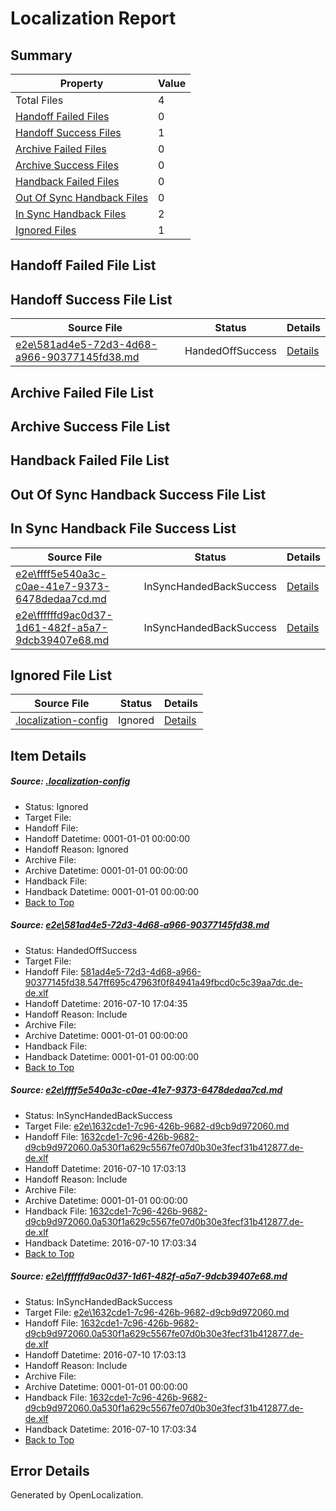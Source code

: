 # <a name='report-top'></a> Localization Report

## Summary
 Property | Value 
 -------- | ----- 
 Total Files | 4
[ Handoff Failed Files ](#handoff-failed-list)| 0
[ Handoff Success Files ](#handoff-success-list)| 1
[ Archive Failed Files ](#archive-failed-list)| 0
[ Archive Success Files ](#archive-success-list)| 0
[ Handback Failed Files ](#handback-failed-list)| 0
[ Out Of Sync Handback Files ](#outofsync-handback-success-list)| 0
[ In Sync Handback Files ](#insync-handback-success-list)| 2
[ Ignored Files ](#ignored-list)| 1

## <a name='handoff-failed-list'></a> Handoff Failed File List

## <a name='handoff-success-list'></a> Handoff Success File List
 Source File | Status | Details 
 ----------- | ------ | ------- 
 [e2e\581ad4e5-72d3-4d68-a966-90377145fd38.md](https://github.com/OpenLocalizationTestOrg/oltest/blob/6791deb605c482832851ca435e1468f26b1e2ff8/e2e/581ad4e5-72d3-4d68-a966-90377145fd38.md) | HandedOffSuccess | [Details](#1491fbc747777aa43866c6a2a5ca98642ce205ee1)

## <a name='archive-failed-list'></a> Archive Failed File List

## <a name='archive-success-list'></a> Archive Success File List

## <a name='handback-failed-list'></a> Handback Failed File List

## <a name='outofsync-handback-success-list'></a> Out Of Sync Handback Success File List

## <a name='insync-handback-success-list'></a> In Sync Handback File Success List
 Source File | Status | Details 
 ----------- | ------ | ------- 
 [e2e\ffff5e540a3c-c0ae-41e7-9373-6478dedaa7cd.md](https://github.com/OpenLocalizationTestOrg/oltest/blob/4af300ce639584c13545699e5f60a4a1af15d238/e2e/ffff5e540a3c-c0ae-41e7-9373-6478dedaa7cd.md) | InSyncHandedBackSuccess | [Details](#ac3e8c8a8ae756d5d9a372d6582e49e6043b71262)
 [e2e\ffffffd9ac0d37-1d61-482f-a5a7-9dcb39407e68.md](https://github.com/OpenLocalizationTestOrg/oltest/blob/6791deb605c482832851ca435e1468f26b1e2ff8/e2e/ffffffd9ac0d37-1d61-482f-a5a7-9dcb39407e68.md) | InSyncHandedBackSuccess | [Details](#ac3e8c8a8ae756d5d9a372d6582e49e6043b71263)

## <a name='ignored-list'></a> Ignored File List
 Source File | Status | Details 
 ----------- | ------ | ------- 
 [.localization-config](https://github.com/OpenLocalizationTestOrg/oltest/blob/6791deb605c482832851ca435e1468f26b1e2ff8/.localization-config) | Ignored | [Details](#3d4f252ac210baf56311d7e97dcc2db10974dbd20)

## Item Details
##### <a name='3d4f252ac210baf56311d7e97dcc2db10974dbd20'></a> Source: [.localization-config](https://github.com/OpenLocalizationTestOrg/oltest/blob/6791deb605c482832851ca435e1468f26b1e2ff8/.localization-config)
* Status: Ignored
* Target File: 
* Handoff File: 
* Handoff Datetime: 0001-01-01 00:00:00
* Handoff Reason: Ignored
* Archive File: 
* Archive Datetime: 0001-01-01 00:00:00
* Handback File: 
* Handback Datetime: 0001-01-01 00:00:00
* [Back to Top](#report-top)

##### <a name='1491fbc747777aa43866c6a2a5ca98642ce205ee1'></a> Source: [e2e\581ad4e5-72d3-4d68-a966-90377145fd38.md](https://github.com/OpenLocalizationTestOrg/oltest/blob/6791deb605c482832851ca435e1468f26b1e2ff8/e2e/581ad4e5-72d3-4d68-a966-90377145fd38.md)
* Status: HandedOffSuccess
* Target File: 
* Handoff File: [581ad4e5-72d3-4d68-a966-90377145fd38.547ff695c47963f0f84941a49fbcd0c5c39aa7dc.de-de.xlf](https://github.com/OpenLocalizationTestOrg/olhandoff-e2e/blob/02e4060cc2819c12abad66554aa44f06f2bd79b3/ol-handoff/OpenLocalizationTestOrg/oltest-dede-fly/ci/ht/581ad4e5-72d3-4d68-a966-90377145fd38.547ff695c47963f0f84941a49fbcd0c5c39aa7dc.de-de.xlf)
* Handoff Datetime: 2016-07-10 17:04:35
* Handoff Reason: Include
* Archive File: 
* Archive Datetime: 0001-01-01 00:00:00
* Handback File: 
* Handback Datetime: 0001-01-01 00:00:00
* [Back to Top](#report-top)

##### <a name='ac3e8c8a8ae756d5d9a372d6582e49e6043b71262'></a> Source: [e2e\ffff5e540a3c-c0ae-41e7-9373-6478dedaa7cd.md](https://github.com/OpenLocalizationTestOrg/oltest/blob/4af300ce639584c13545699e5f60a4a1af15d238/e2e/ffff5e540a3c-c0ae-41e7-9373-6478dedaa7cd.md)
* Status: InSyncHandedBackSuccess
* Target File: [e2e\1632cde1-7c96-426b-9682-d9cb9d972060.md](https://github.com/OpenLocalizationTestOrg/oltest-dede-fly/blob/19c5014bee4ab9e839751102ed19d1d7dc5f86e4/e2e/1632cde1-7c96-426b-9682-d9cb9d972060.md)
* Handoff File: [1632cde1-7c96-426b-9682-d9cb9d972060.0a530f1a629c5567fe07d0b30e3fecf31b412877.de-de.xlf](https://github.com/OpenLocalizationTestOrg/olhandoff-e2e/blob/2c9f6e4f35aec2c67bc7f56901239488b6e7854d/ol-handoff/OpenLocalizationTestOrg/oltest-dede-fly/ci/ht/1632cde1-7c96-426b-9682-d9cb9d972060.0a530f1a629c5567fe07d0b30e3fecf31b412877.de-de.xlf)
* Handoff Datetime: 2016-07-10 17:03:13
* Handoff Reason: Include
* Archive File: 
* Archive Datetime: 0001-01-01 00:00:00
* Handback File: [1632cde1-7c96-426b-9682-d9cb9d972060.0a530f1a629c5567fe07d0b30e3fecf31b412877.de-de.xlf](https://github.com/OpenLocalizationTestOrg/olhandback-e2e/blob/664dbcba4683e4fe7153c88df5e87cb5469fe2f5/ol-handback/OpenLocalizationTestOrg/oltest-dede-fly/ci/ht/1632cde1-7c96-426b-9682-d9cb9d972060.0a530f1a629c5567fe07d0b30e3fecf31b412877.de-de.xlf)
* Handback Datetime: 2016-07-10 17:03:34
* [Back to Top](#report-top)

##### <a name='ac3e8c8a8ae756d5d9a372d6582e49e6043b71263'></a> Source: [e2e\ffffffd9ac0d37-1d61-482f-a5a7-9dcb39407e68.md](https://github.com/OpenLocalizationTestOrg/oltest/blob/6791deb605c482832851ca435e1468f26b1e2ff8/e2e/ffffffd9ac0d37-1d61-482f-a5a7-9dcb39407e68.md)
* Status: InSyncHandedBackSuccess
* Target File: [e2e\1632cde1-7c96-426b-9682-d9cb9d972060.md](https://github.com/OpenLocalizationTestOrg/oltest-dede-fly/blob/19c5014bee4ab9e839751102ed19d1d7dc5f86e4/e2e/1632cde1-7c96-426b-9682-d9cb9d972060.md)
* Handoff File: [1632cde1-7c96-426b-9682-d9cb9d972060.0a530f1a629c5567fe07d0b30e3fecf31b412877.de-de.xlf](https://github.com/OpenLocalizationTestOrg/olhandoff-e2e/blob/2c9f6e4f35aec2c67bc7f56901239488b6e7854d/ol-handoff/OpenLocalizationTestOrg/oltest-dede-fly/ci/ht/1632cde1-7c96-426b-9682-d9cb9d972060.0a530f1a629c5567fe07d0b30e3fecf31b412877.de-de.xlf)
* Handoff Datetime: 2016-07-10 17:03:13
* Handoff Reason: Include
* Archive File: 
* Archive Datetime: 0001-01-01 00:00:00
* Handback File: [1632cde1-7c96-426b-9682-d9cb9d972060.0a530f1a629c5567fe07d0b30e3fecf31b412877.de-de.xlf](https://github.com/OpenLocalizationTestOrg/olhandback-e2e/blob/664dbcba4683e4fe7153c88df5e87cb5469fe2f5/ol-handback/OpenLocalizationTestOrg/oltest-dede-fly/ci/ht/1632cde1-7c96-426b-9682-d9cb9d972060.0a530f1a629c5567fe07d0b30e3fecf31b412877.de-de.xlf)
* Handback Datetime: 2016-07-10 17:03:34
* [Back to Top](#report-top)


## Error Details

Generated by OpenLocalization.
